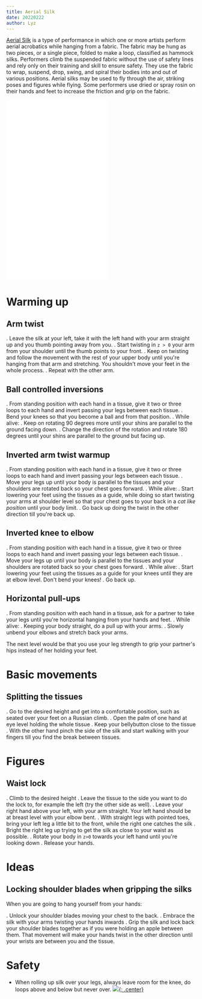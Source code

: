 ```yaml
---
title: Aerial Silk
date: 20220222
author: Lyz
---
```


[Aerial Silk](https://en.wikipedia.org/wiki/Aerial_silk) is a type of
performance in which one or more artists perform aerial acrobatics while hanging
from a fabric. The fabric may be hung as two pieces, or a single piece, folded
to make a loop, classified as hammock silks. Performers climb the suspended
fabric without the use of safety lines and rely only on their training and skill
to ensure safety. They use the fabric to wrap, suspend, drop, swing, and spiral
their bodies into and out of various positions. Aerial silks may be used to fly
through the air, striking poses and figures while flying. Some performers use
dried or spray rosin on their hands and feet to increase the friction and grip
on the fabric.

<iframe src="//commons.wikimedia.org/wiki/File:Emilie_-_Entr'Act_Aerial_silk.webm?embedplayer=yes" width="270" height="480" frameborder="0" webkitAllowFullScreen mozallowfullscreen allowFullScreen></iframe>

# Warming up

## Arm twist

. Leave the silk at your left, take it with the left hand with your arm
straight up and you thumb pointing away from you.
. Start twisting in `z > 0` your arm from your shoulder until the thumb points
to your front.
. Keep on twisting and follow the movement with the rest of your upper body
until you're hanging from that arm and stretching. You shouldn't move your feet
in the whole process.
. Repeat with the other arm.

## Ball controlled inversions

. From standing position with each hand in a tissue, give it two or three loops
to each hand and invert passing your legs between each tissue.
. Bend your knees so that you become a ball and from that position.
. While alive:
. Keep on rotating 90 degrees more until your shins are parallel to the ground facing down.
. Change the direction of the rotation and rotate 180 degrees until your shins
are parallel to the ground but facing up.

## Inverted arm twist warmup

. From standing position with each hand in a tissue, give it two or three loops
to each hand and invert passing your legs between each tissue.
. Move your legs up until your body is parallel to the tissues and your shoulders are
rotated back so your chest goes forward.
. While alive:
. Start lowering your feet using the tissues as a guide, while doing so start
twisting your arms at shoulder level so that your chest goes to your back in
a *cat like position* until your body limit.
. Go back up doing the twist in the other direction till you're back up.

## Inverted knee to elbow

. From standing position with each hand in a tissue, give it two or three loops
to each hand and invert passing your legs between each tissue.
. Move your legs up until your body is parallel to the tissues and your shoulders are
rotated back so your chest goes forward.
. While alive:
. Start lowering your feet using the tissues as a guide for your knees until
they are at elbow level. Don't bend your knees!
. Go back up.

## Horizontal pull-ups

. From standing position with each hand in a tissue, ask for a partner to take
your legs until you're horizontal hanging from your hands and feet.
. While alive:
. Keeping your body straight, do a pull up with your arms.
. Slowly unbend your elbows and stretch back your arms.

The next level would be that you use your leg strength to grip your partner's
hips instead of her holding your feet.

# Basic movements

## Splitting the tissues

. Go to the desired height and get into a comfortable position, such as seated
over your feet on a Russian climb.
. Open the palm of one hand at eye level holding the whole tissue
. Keep your bellybutton close to the tissue
. With the other hand pinch the side of the silk and start walking with your
fingers till you find the break between tissues.

# Figures

## Waist lock

. Climb to the desired height
. Leave the tissue to the side you want to do the lock to, for example the left
(try the other side as well).
. Leave your right hand above your left, with your arm straight. Your left hand
should be at breast level with your elbow bent.
. With straight legs with pointed toes, bring your left leg a little bit to the
front, while the right one catches the silk
. Bright the right leg up trying to get the silk as close to your waist as
possible.
. Rotate your body in `z>0` towards your left hand until you're looking down
. Release your hands.

# Ideas

## Locking shoulder blades when gripping the silks

When you are going to hang yourself from your hands:

. Unlock your shoulder blades moving your chest to the back.
. Embrace the silk with your arms twisting your hands inwards
. Grip the silk and lock back your shoulder blades together as if you were
holding an apple between them. That movement will make your hands twist in the
other direction until your wrists are between you and the tissue.

# Safety

* When rolling up silk over your legs, always leave room for the knee, do loops
    above and below but never over.
[![](not-by-ai.svg){: .center}](https://notbyai.fyi)
